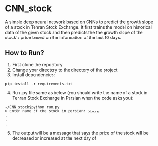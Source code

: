 # CNN_stock
A simple deep neural network based on CNNs to predict the growth slope of a stock in Tehran Stock Exchange.
It first trains the model on historical data of the given stock and then predicts the the growth slope of the stock's price based on the information of the last 10 days.

## How to Run?

1. First clone the repository
2. Change your directory to the directory of the project
3. Install dependencies:
```
pip install -r requirements.txt
```
4. Run .py file same as below (you should write the name of a stock in Tehran Stock Exchange in Persian when the code asks you):
```
~/CNN_stock$python run.py
> Enter name of the stock in persian: وبملت
.
.
.
```
5. The output will be a message that says the price of the stock will be decreased or increased at the next day of
